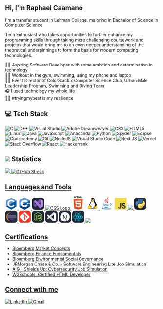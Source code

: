 ## Hi, I'm Raphael Caamano

I'm a transfer student in Lehman College, majoring in Bachelor of Science in Computer Science

Tech Enthusiast who takes opportunities to further enhance my programming skills through taking more challenging coursework and projects that would bring me to an even deeper understanding of the theoretical underpinnings to form the basis for modern computing technologies.

👨‍💻 Aspiring Software Developer with some ambition and determination in technology                                                 
        🏋️‍♂️ Workout in the gym, swimming, using my phone and laptop                                                                                                               
🏊‍♂️ Event Director of ColorStack x Computer Science Club, Urban Male Leadership Program, Swimming and Diving Team                                                
🎧 I used technology my whole life                                                                                                                                         
💪🏼 #tryingmybest is my resilience



## 💻 Tech Stack
![C](https://img.shields.io/badge/c-03599c.svg?style=for-the-badge&logo=c&logoColor=white)
![C++](https://img.shields.io/badge/c++-004482.svg?style=for-the-badge&logo=c%2B%2B&logoColor=white)
![Visual Studio](https://img.shields.io/badge/Visual%20Studio-5C2D91.svg?style=for-the-badge&logo=visual-studio&logoColor=white)
![Adobe Dreamweaver](https://img.shields.io/badge/Adobe%20Dreamweaver-470137.svg?style=for-the-badge&logo=Adobe%20Dreamweaver&logoColor=white)
![CSS](https://img.shields.io/badge/css-264de4.svg?style=for-the-badge&logo=css&logoColor=white) 
![HTML5](https://img.shields.io/badge/html5-%23E34F26.svg?style=for-the-badge&logo=html5&logoColor=white) 
![Linux](https://img.shields.io/badge/linux-%23121011.svg?style=for-the-badge&logo=linux&logoColor=white)
![Java](https://img.shields.io/badge/java-%23ED8B00.svg?style=for-the-badge&logo=openjdk&logoColor=white)
![JavaScript](https://img.shields.io/badge/javascript-%23323330.svg?style=for-the-badge&logo=javascript&logoColor=%23F7DF1E)
![Anaconda](https://img.shields.io/badge/Anaconda-43b049.svg?style=for-the-badge&logo=anaconda&logoColor=white)
![Python](https://img.shields.io/badge/python-3670A0?style=for-the-badge&logo=python&logoColor=ffdd54) 
![Spyder](https://img.shields.io/badge/spyder-ffffff.svg?style=for-the-badge&logo=spyderide&logoColor=8c0000)
![Eclipse](https://img.shields.io/badge/Eclipse-FE7A16.svg?style=for-the-badge&logo=Eclipse&logoColor=white)
![Codecademy](https://img.shields.io/badge/Codecademy-101630?style=for-the-badge&logo=codecademy&logoColor=FFF0E5)
![Git](https://img.shields.io/badge/git-3d2d00?style=for-the-badge&logo=git&logoColor=23F05033) 
![NodeJS](https://img.shields.io/badge/node.js-6DA55F?style=for-the-badge&logo=node.js&logoColor=white)
![Visual Studio Code](https://img.shields.io/badge/Visual%20Studio%20Code-0078d7.svg?style=for-the-badge&logo=visual-studio-code&logoColor=white)
![Next JS](https://img.shields.io/badge/Next-white?style=for-the-badge&logo=next.js&logoColor=black)
![Vercel](https://img.shields.io/badge/vercel-%23000000.svg?style=for-the-badge&logo=vercel&logoColor=white)
![Stack Overflow](https://img.shields.io/badge/-Stackoverflow-%23323330.svg?style=for-the-badge&logo=stack-overflow&logoColor=FE7A16)
![React](https://img.shields.io/badge/react-%2320232a.svg?style=for-the-badge&logo=react&logoColor=%2361DAFB)
![Hackerrank](https://img.shields.io/badge/-Hackerrank-0d141e?style=for-the-badge&logo=HackerRank&logoColor=00ea64)




## <img src="https://media4.giphy.com/media/MIGbtLZoVjbl0bYbAd/giphy.gif?cid=ecf05e472t2h0i8d7dcjaoau9iqtchhr899hxmpxzzgc7lyw&rid=giphy.gif" width="30"> Statistics
<p align="left">
  <a href="http://127.0.0.1/">
    <img height="165px" src="https://github-readme-stats.vercel.app/api?username=raphaelcaamano&show_icons=true&theme=holi">
    <img width="49.4%" src="https://github-readme-streak-stats.herokuapp.com/?user=raphaelcaamano&theme=holi-theme" alt="GitHub Streak""> 
<br>



## Languages and Tools
<p align="left"> <a href="https://www.cprogramming.com/" target="_blank" rel="noreferrer"> <img src="https://raw.githubusercontent.com/devicons/devicon/master/icons/c/c-original.svg" alt="c" width="40" height="40"/> </a> <a href="https://www.w3schools.com/cpp/" target="_blank" rel="noreferrer"> <img src="https://raw.githubusercontent.com/devicons/devicon/master/icons/cplusplus/cplusplus-original.svg" alt="cplusplus" width="40" height="40"/> </a> <a href="https://www.w3schools.com/css/" target="_blank" rel="noreferrer"> 
<img src = "https://github.com/tandpfun/skill-icons/raw/main/icons/VisualStudio-Dark.svg" width="40" height="40"/> 
<img src="https://upload.wikimedia.org/wikipedia/commons/d/d5/CSS3_logo_and_wordmark.svg" alt="CSS Logo" width="45" height="45"/> </a>
<img src="https://raw.githubusercontent.com/devicons/devicon/master/icons/html5/html5-original-wordmark.svg" alt="html5" width="45" height="45"/> </a> <a href="https://www.java.com" target="_blank" rel="noreferrer"> 
<img src="https://raw.githubusercontent.com/devicons/devicon/master/icons/linux/linux-original.svg" alt="linux" width="40" height="40"/> </a> 
<img src="https://raw.githubusercontent.com/devicons/devicon/master/icons/java/java-original.svg" alt="java" width="45" height="45"/> </a> <a href="https://developer.mozilla.org/en-US/docs/Web/JavaScript" target="_blank" rel="noreferrer"> 
<img src="https://raw.githubusercontent.com/devicons/devicon/master/icons/javascript/javascript-original.svg" alt="javascript" width="40" height="40"/> </a> <a href="https://www.linux.org/" target="_blank" rel="noreferrer"> <a href="https://www.python.org" target="_blank" rel="noreferrer"> 
        
<img src = "https://github.com/tandpfun/skill-icons/raw/main/icons/Anaconda-Dark.svg" height="40" />
<img src = "https://github.com/tandpfun/skill-icons/raw/main/icons/Python-Dark.svg" height="40" />
<img src = "https://github.com/tandpfun/skill-icons/raw/main/icons/Eclipse-Dark.svg" height="40" />
<img src = "https://github.com/tandpfun/skill-icons/raw/main/icons/Git.svg" height="40" />
<img src = "https://github.com/tandpfun/skill-icons/raw/main/icons/NodeJS-Dark.svg" height="40" />
<img src = "https://github.com/tandpfun/skill-icons/raw/main/icons/VSCode-Dark.svg" height="40" />
<img src = "https://github.com/tandpfun/skill-icons/raw/main/icons/NextJS-Dark.svg" height="40" />
<img src = "https://github.com/tandpfun/skill-icons/raw/main/icons/React-Dark.svg" height="40" />




<img class="img" src="https://github-readme-stats.vercel.app/api/top-langs/?username=raphaelcaamano&theme=holi&layout=compact" /> 



## Certifications

- Bloomberg Market Concepts 
- Bloomberg Finance Fundamentals 
- Bloomberg Environmental Social Governance
- JPMorgan Chase & Co. - Software Engineering Lite Job Simulation
- AIG - Shields Up: Cybersecurity Job Simulation
- W3Schools: Certified HTML Developer



## Connect with me
<a href="https://www.linkedin.com/in/raphael-caamano/" target="_blank">
  <img src="https://skillicons.dev/icons?i=linkedin" alt="LinkedIn" width="40" height="40"/> </a>

<a href="mailto:caamano.raphael@gmail.com" target="_blank">
  <img src="https://skillicons.dev/icons?i=gmail" alt="Gmail" width="40" height="40"/> </a>





